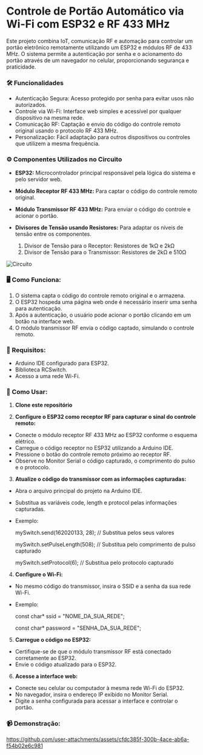 # Controle de Portão Automático via Wi-Fi com ESP32 e RF 433 MHz

Este projeto combina IoT, comunicação RF e automação para controlar um portão eletrônico remotamente utilizando um ESP32 e módulos RF de 433 MHz. O sistema permite a autenticação por senha e o acionamento do portão através de um navegador no celular, proporcionando segurança e praticidade.


### 🛠️ Funcionalidades

- Autenticação Segura: Acesso protegido por senha para evitar usos não autorizados.
- Controle via Wi-Fi: Interface web simples e acessível por qualquer dispositivo na mesma rede.
- Comunicação RF: Captação e envio do código do controle remoto original usando o protocolo RF 433 MHz.
- Personalização: Fácil adaptação para outros dispositivos ou controles que utilizem a mesma frequência.

### ⚙️ Componentes Utilizados no Circuito

- **ESP32:** Microcontrolador principal responsável pela lógica do sistema e pelo servidor web.
- **Módulo Receptor RF 433 MHz:** Para captar o código do controle remoto original.
- **Módulo Transmissor RF 433 MHz:** Para enviar o código do controle e acionar o portão.
- **Divisores de Tensão usando Resistores:** Para adaptar os níveis de tensão entre os componentes.

  1. Divisor de Tensão para o Receptor: Resistores de 1kΩ e 2kΩ
  2. Divisor de Tensão para o Transmissor: Resistores de 2kΩ e 510Ω

![Circuito](https://github.com/user-attachments/assets/635d8fbb-c83c-40f9-afac-c82411806f90)

### 🖥️ Como Funciona:

1. O sistema capta o código do controle remoto original e o armazena.
2. O ESP32 hospeda uma página web onde é necessário inserir uma senha para autenticação.
3. Após a autenticação, o usuário pode acionar o portão clicando em um botão na interface web.
4. O módulo transmissor RF envia o código captado, simulando o controle remoto.


### 🧩 Requisitos:

- Arduino IDE configurado para ESP32.
- Biblioteca RCSwitch.
- Acesso a uma rede Wi-Fi.


### 🚀 Como Usar:

1. **Clone este repositório**

2. **Configure o ESP32 como receptor RF para capturar o sinal do controle remoto:**

- Conecte o módulo receptor RF 433 MHz ao ESP32 conforme o esquema elétrico.
- Carregue o código receptor no ESP32 utilizando a Arduino IDE.
- Pressione o botão do controle remoto próximo ao receptor RF.
- Observe no Monitor Serial o código capturado, o comprimento do pulso e o protocolo.

3. **Atualize o código do transmissor com as informações capturadas:**

- Abra o arquivo principal do projeto na Arduino IDE.
- Substitua as variáveis code, length e protocol pelas informações capturadas.

- Exemplo:

  mySwitch.send(162020133, 28); // Substitua pelos seus valores
  
  mySwitch.setPulseLength(508); // Substitua pelo comprimento de pulso capturado
  
  mySwitch.setProtocol(6); // Substitua pelo protocolo capturado

4. **Configure o Wi-Fi:**

- No mesmo código do transmissor, insira o SSID e a senha da sua rede Wi-Fi.
- Exemplo:

  const char* ssid = "NOME_DA_SUA_REDE";
   
  const char* password = "SENHA_DA_SUA_REDE";
  
5. **Carregue o código no ESP32:**

- Certifique-se de que o módulo transmissor RF está conectado corretamente ao ESP32.
- Envie o código atualizado para o ESP32.

6. **Acesse a interface web:**

- Conecte seu celular ou computador à mesma rede Wi-Fi do ESP32.
- No navegador, insira o endereço IP exibido no Monitor Serial.
- Digite a senha configurada para acessar a interface e controlar o portão.

### 📹 Demonstração:
https://github.com/user-attachments/assets/cfdc385f-300b-4ace-ab6a-f54b02e6c981
